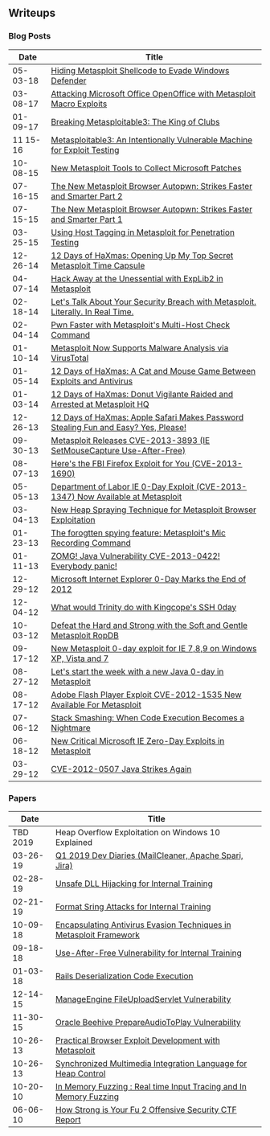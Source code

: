 ## Writeups

### Blog Posts

| Date     | Title  |
| -------- | ------ |
| 05-03-18 | [Hiding Metasploit Shellcode to Evade Windows Defender](https://blog.rapid7.com/2018/05/03/hiding-metasploit-shellcode-to-evade-windows-defender/) |
| 03-08-17 | [Attacking Microsoft Office OpenOffice with Metasploit Macro Exploits](https://blog.rapid7.com/2017/03/08/attacking-microsoft-office-openoffice-with-metasploit-macro-exploits/) |
| 01-09-17 | [Breaking Metasploitable3: The King of Clubs](https://blog.rapid7.com/2017/01/09/breaking-metasploitable3-the-king-of-clubs/) |
| 11 15-16 | [Metasploitable3: An Intentionally Vulnerable Machine for Exploit Testing](https://blog.rapid7.com/2016/11/15/test-your-might-with-the-shiny-new-metasploitable3/) |
| 10-08-15 | [New Metasploit Tools to Collect Microsoft Patches](https://blog.rapid7.com/2015/10/08/new-metasploit-tools-to-collect-microsoft-patches/) |
| 07-16-15 | [The New Metasploit Browser Autopwn: Strikes Faster and Smarter Part 2](https://blog.rapid7.com/2015/07/16/the-new-metasploit-browser-autopwn-strikes-faster-and-smarter-part-2/) |
| 07-15-15 | [The New Metasploit Browser Autopwn: Strikes Faster and Smarter Part 1](https://blog.rapid7.com/2015/07/15/the-new-metasploit-browser-autopwn-strikes-faster-and-smarter-part-1/) |
| 03-25-15 | [Using Host Tagging in Metasploit for Penetration Testing](https://blog.rapid7.com/2015/03/25/using-host-tagging-in-metasploit-for-penetration-testing/) |
| 12-26-14 | [12 Days of HaXmas: Opening Up My Top Secret Metasploit Time Capsule](https://blog.rapid7.com/2014/12/26/12-days-of-haxmas-opening-up-my-top-secret-metasploit-time-capsule/) |
| 04-07-14 | [Hack Away at the Unessential with ExpLib2 in Metasploit](https://blog.rapid7.com/2014/04/07/hack-away-at-the-unessential-with-explib2-in-metasploit/) |
| 02-18-14 | [Let's Talk About Your Security Breach with Metasploit. Literally. In Real Time.](https://blog.rapid7.com/2014/02/18/lets-talk-about-your-security-breach-with-metasploit-literally/) |
| 02-04-14 | [Pwn Faster with Metasploit's Multi-Host Check Command](https://blog.rapid7.com/2014/02/04/pwn-faster-with-metasploits-multi-host-check-command/) |
| 01-10-14 | [Metasploit Now Supports Malware Analysis via VirusTotal](https://blog.rapid7.com/2014/01/10/metasploit-now-supports-malware-analysis-via-virustotal/) |
| 01-05-14 | [12 Days of HaXmas: A Cat and Mouse Game Between Exploits and Antivirus](https://blog.rapid7.com/2014/01/05/a-cat-and-mouse-game-between-exploits-and-antivirus/) |
| 01-03-14 | [12 Days of HaXmas: Donut Vigilante Raided and Arrested at Metasploit HQ](https://blog.rapid7.com/2014/01/03/donut-vigilante-raided-and-arrested-at-metasploit/) |
| 12-26-13 | [12 Days of HaXmas: Apple Safari Makes Password Stealing Fun and Easy? Yes, Please!](https://blog.rapid7.com/2013/12/26/apple-safari-makes-password-stealing-fun-and-easy-yes-please/) |
| 09-30-13 | [Metasploit Releases CVE-2013-3893 (IE SetMouseCapture Use-After-Free)](https://blog.rapid7.com/2013/09/30/metasploit-releases-cve-2013-3893-ie-setmousecapture-use-after-free/) |
| 08-07-13 | [Here's the FBI Firefox Exploit for You (CVE-2013-1690)](https://blog.rapid7.com/2013/08/07/heres-that-fbi-firefox-exploit-for-you-cve-2013-1690/) |
| 05-05-13 | [Department of Labor IE 0-Day Exploit (CVE-2013-1347) Now Available at Metasploit](https://blog.rapid7.com/2013/05/05/department-of-labor-ie-0day-now-available-at-metasploit/) |
| 03-04-13 | [New Heap Spraying Technique for Metasploit Browser Exploitation](https://blog.rapid7.com/2013/03/04/new-heap-spray-technique-for-metasploit-browser-exploitation/) |
| 01-23-13 | [The forogtten spying feature: Metasploit's Mic Recording Command](https://blog.rapid7.com/2013/01/23/the-forgotten-spying-feature-metasploits-mic-recording-command/) |
| 01-11-13 | [ZOMG! Java Vulnerability CVE-2013-0422! Everybody panic!](https://blog.rapid7.com/2013/01/11/omg-java-everybody-panic/) |
| 12-29-12 | [Microsoft Internet Explorer 0-Day Marks the End of 2012](https://blog.rapid7.com/2012/12/29/microsoft-internet-explorer-0-day-marks-the-end-of-2012/) |
| 12-04-12 | [What would Trinity do with Kingcope's SSH 0day](https://blog.rapid7.com/2012/12/04/what-would-trinity-do-with-kingcopes-ssh-0day/) |
| 10-03-12 | [Defeat the Hard and Strong with the Soft and Gentle Metasploit RopDB](https://blog.rapid7.com/2012/10/03/defeat-the-hard-and-strong-with-the-soft-and-gentle-metasploit-ropdb/) |
| 09-17-12 | [New Metasploit 0-day exploit for IE 7,8,9 on Windows XP, Vista and 7](https://blog.rapid7.com/2012/09/17/lets-start-the-week-with-a-new-internet-explorer-0-day-in-metasploit/) |
| 08-27-12 | [Let's start the week with a new Java 0-day in Metasploit](https://blog.rapid7.com/2012/08/27/lets-start-the-week-with-a-new-java-0day/) |
| 08-17-12 | [Adobe Flash Player Exploit CVE-2012-1535 New Available For Metasploit](https://blog.rapid7.com/2012/08/17/adobe-flash-player-exploit-cve-2012-1535-now-available-for-metasploit/) |
| 07-06-12 | [Stack Smashing: When Code Execution Becomes a Nightmare](https://blog.rapid7.com/2012/07/06/stack-smashing-when-code-execution-becomes-a-nightmare/) |
| 06-18-12 | [New Critical Microsoft IE Zero-Day Exploits in Metasploit](https://blog.rapid7.com/2012/06/18/metasploit-exploits-critical-microsoft-vulnerabilities/) |
| 03-29-12 | [CVE-2012-0507 Java Strikes Again](https://blog.rapid7.com/2012/03/29/cve-2012-0507-java-strikes-again/) |


### Papers

| Date     | Title  |
| -------- | ------ |
| TBD 2019 | Heap Overflow Exploitation on Windows 10 Explained |
| 03-26-19 | [Q1 2019 Dev Diaries (MailCleaner, Apache Spari, Jira)](https://www.rapid7.com/research/report/metasploit-development-diaries-q1-2019/) |
| 02-28-19 | [Unsafe DLL Hijacking for Internal Training](https://github.com/atxsinn3r/atxsinn3r.github.io/blob/master/writeups/loadlibrary_vulnerability.pdf) |
| 02-21-19 | [Format Sring Attacks for Internal Training](https://github.com/atxsinn3r/atxsinn3r.github.io/blob/master/writeups/format_string_leak.md) |
| 10-09-18 | [Encapsulating Antivirus Evasion Techniques in Metasploit Framework](https://www.rapid7.com/globalassets/_pdfs/whitepaperguide/rapid7-whitepaper-metasploit-framework-encapsulating-av-techniques.pdf) |
| 09-18-18 | [Use-After-Free Vulnerability for Internal Training](https://github.com/atxsinn3r/atxsinn3r.github.io/blob/master/writeups/use_after_free_vuln.pdf) |
| 01-03-18 | [Rails Deserialization Code Execution](https://github.com/atxsinn3r/atxsinn3r.github.io/blob/master/writeups/ruby_on_rails_deserialization.pdf) |
| 12-14-15 | [ManageEngine FileUploadServlet Vulnerability](https://github.com/atxsinn3r/atxsinn3r.github.io/blob/master/writeups/manageengine_fileuploadservlet_vuln.pdf) |
| 11-30-15 | [Oracle Beehive PrepareAudioToPlay Vulnerability](https://github.com/atxsinn3r/atxsinn3r.github.io/blob/master/writeups/oracle_beehive_prepareaudiotoplay.pdf) |
| 10-26-13 | [Practical Browser Exploit Development with Metasploit](https://github.com/atxsinn3r/atxsinn3r.github.io/blob/master/writeups/practical_browser_exploit_dev_with_msf.pdf) |
| 10-26-13 | [Synchronized Multimedia Integration Language for Heap Control](https://github.com/atxsinn3r/atxsinn3r.github.io/blob/master/writeups/smil_heap_control.txt) |
| 10-20-10 | [In Memory Fuzzing : Real time Input Tracing and In Memory Fuzzing](https://github.com/atxsinn3r/atxsinn3r.github.io/blob/master/writeups/in_memory_fuzzing.pdf) |
| 06-06-10 | [How Strong is Your Fu 2 Offensive Security CTF Report](https://github.com/atxsinn3r/atxsinn3r.github.io/blob/master/writeups/hsiyf2.pdf) |